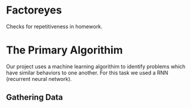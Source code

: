 # Factoreyes
Checks for repetitiveness in homework.

# The Primary Algorithim
Our project uses a machine learning algorithim to identify problems which have similar behaviors to one another. For this task we used a RNN (recurrent neural network).

## Gathering Data

